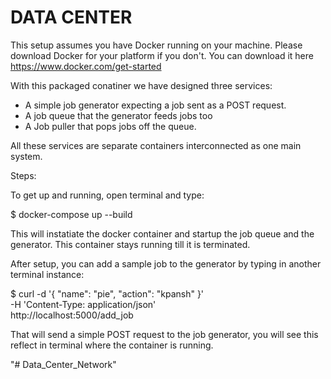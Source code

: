 # DATA CENTER
This setup assumes you have Docker running on your machine. 
Please download Docker for your platform if you don't.
You can download it here https://www.docker.com/get-started

With this packaged conatiner we have designed three services:

- A simple job generator expecting a job sent as a POST request.
- A job queue that the generator feeds jobs too
- A Job puller that pops jobs off the queue.

All these services are separate containers interconnected as one main system.


Steps:
 
To get up and running, open terminal and type:

$ docker-compose up --build 

This will instatiate the docker container and startup the job queue and the generator. 
This container stays running till it is terminated.


After setup, you can add a sample job to the generator by typing in another terminal instance:

$ curl -d '{
    "name": "pie",
    "action": "kpansh"
  }' \
  -H 'Content-Type: application/json' \
  http://localhost:5000/add_job

That will send a simple POST request to the job generator, you will see this reflect in terminal where the container is running.


"# Data_Center_Network" 
